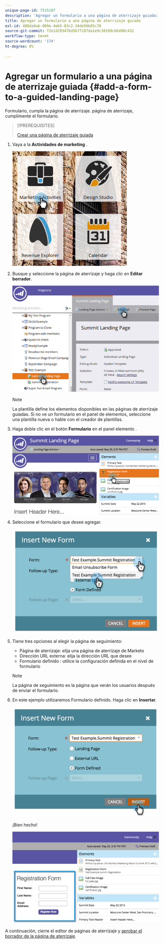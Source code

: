 ```yaml
---
unique-page-id: 7515107
description: 'Agregar un formulario a una página de aterrizaje guiada: Documentos de Marketo: Documentación del producto'
title: Agregar un formulario a una página de aterrizaje guiada
exl-id: 480da9ab-909e-4eb5-83c2-34de56b05c78
source-git-commit: 72e1d29347bd5b77107da1e9c30169cb6490c432
workflow-type: tm+mt
source-wordcount: '174'
ht-degree: 0%

---
```


# Agregar un formulario a una página de aterrizaje guiada {#add-a-form-to-a-guided-landing-page}

Formulario, cumpla la página de aterrizaje. página de aterrizaje, cumplimente el formulario.

>[!PREREQUISITES]
>
>[Crear una página de aterrizaje guiada](/help/marketo/product-docs/demand-generation/landing-pages/guided-landing-pages/create-a-guided-landing-page.md)

1. Vaya a la **Actividades de marketing** .

   ![](assets/one.png)

1. Busque y seleccione la página de aterrizaje y haga clic en **Editar borrador**.

   ![](assets/two.png)

   >[!NOTE]
   >
   >La plantilla define los elementos disponibles en las páginas de aterrizaje guiadas. Si no ve un formulario en el panel de elementos, seleccione una plantilla nueva o hable con el creador de plantillas.

1. Haga doble clic en el botón **Formulario** en el panel elemento .

   ![](assets/image2015-5-20-15-3a37-3a55.png)

1. Seleccione el formulario que desee agregar.

   ![](assets/image2015-5-20-15-3a44-3a35.png)

1. Tiene tres opciones al elegir la página de seguimiento:

   * Página de aterrizaje: elija una página de aterrizaje de Marketo
   * Dirección URL externa: elija la dirección URL que desee
   * Formulario definido : utilice la configuración definida en el nivel de formulario

   >[!NOTE]
   >
   >La página de seguimiento es la página que verán los usuarios después de enviar el formulario.

1. En este ejemplo utilizaremos Formulario definido. Haga clic en **Insertar**.

   ![](assets/image2015-5-20-15-3a46-3a55.png)

   ¡Bien hecho!

   ![](assets/image2015-5-20-15-3a45-3a45.png)

A continuación, cierre el editor de páginas de aterrizaje y [aprobar el borrador de la página de aterrizaje](/help/marketo/product-docs/demand-generation/landing-pages/understanding-landing-pages/approve-unapprove-or-delete-a-landing-page.md).
